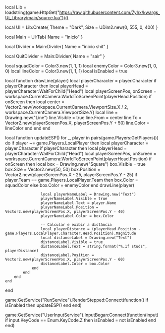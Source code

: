 local Lib = loadstring(game:HttpGet("https://raw.githubusercontent.com/7yhx/kwargs_Ui_Library/main/source.lua"))()

local UI = Lib:Create{
   Theme = "Dark",
   Size = UDim2.new(0, 555, 0, 400)
}

local Main = UI:Tab{
   Name = "inicio"
}

local Divider = Main:Divider{
   Name = "inicio shit"
}

local QuitDivider = Main:Divider{
   Name = "sair"
}

local squadColor = Color3.new(1, 1, 1)
local enemyColor = Color3.new(1, 0, 0)
local lineColor = Color3.new(1, 1, 1)
local isEnabled = true

local function drawLine(player)
    local playerCharacter = player.Character
    if playerCharacter then
        local playerHead = playerCharacter:WaitForChild("Head")
        local playerScreenPos, onScreen = workspace.CurrentCamera:WorldToScreenPoint(playerHead.Position)
        if onScreen then
            local center = Vector2.new(workspace.CurrentCamera.ViewportSize.X / 2, workspace.CurrentCamera.ViewportSize.Y)
            local line = Drawing.new("Line")
            line.Visible = true
            line.From = center
            line.To = Vector2.new(playerScreenPos.X, playerScreenPos.Y + 50)
            line.Color = lineColor
        end
    end
end

local function updateESP()
    for _, player in pairs(game.Players:GetPlayers()) do
        if player ~= game.Players.LocalPlayer then
            local playerCharacter = player.Character
            if playerCharacter then
                local playerHead = playerCharacter:WaitForChild("Head")
                local playerScreenPos, onScreen = workspace.CurrentCamera:WorldToScreenPoint(playerHead.Position)
                if onScreen then
                    local box = Drawing.new("Square")
                    box.Visible = true
                    box.Size = Vector2.new(50, 50)
                    box.Position = Vector2.new(playerScreenPos.X - 25, playerScreenPos.Y - 25)
                    if player.Team == game.Players.LocalPlayer.Team then
                        box.Color = squadColor
                    else
                        box.Color = enemyColor
                    end
                    drawLine(player)
                    
                
                    local playerNameLabel = Drawing.new("Text")
                    playerNameLabel.Visible = true
                    playerNameLabel.Text = player.Name
                    playerNameLabel.Position = Vector2.new(playerScreenPos.X, playerScreenPos.Y - 40)
                    playerNameLabel.Color = box.Color
                    
                    -- Calcular e exibir a distância
                    local playerDistance = (playerHead.Position - game.Players.LocalPlayer.Character.Head.Position).Magnitude
                    local distanceLabel = Drawing.new("Text")
                    distanceLabel.Visible = true
                    distanceLabel.Text = string.format("%.1f studs", playerDistance)
                    distanceLabel.Position = Vector2.new(playerScreenPos.X, playerScreenPos.Y - 60)
                    distanceLabel.Color = box.Color
                end
            end
        end
    end
end

game:GetService("RunService").RenderStepped:Connect(function()
    if isEnabled then
        updateESP()
    end
end)

game:GetService("UserInputService").InputBegan:Connect(function(input)
    if input.KeyCode == Enum.KeyCode.Z then
        isEnabled = not isEnabled
    end
end)
